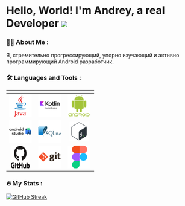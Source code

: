 <h1>
 Hello, World! I'm Andrey, a real Developer
  <img src="https://media.giphy.com/media/LOnt6uqjD9OexmQJRB/giphy.gif" width="50px"/>
</h1>

### :man_technologist: About Me :

Я, стремительно прогрессирующий, упорно изучающий и активно программирующий Android разработчик. 


### :hammer_and_wrench: Languages and Tools :

| <!-- -->      | <!-- -->        | <!-- -->      |
|:-------------:|:---------------:|:-------------:|
| <img src="https://github.com/devicons/devicon/blob/master/icons/java/java-original-wordmark.svg" title="Java" alt="Java" width="60" height="60"/>&nbsp;| <img src="https://github.com/devicons/devicon/blob/master/icons/kotlin/kotlin-original-wordmark.svg" title="Kotlin" alt="Kotlin" width="60" height="60"/>&nbsp;| <img src="https://github.com/devicons/devicon/blob/master/icons/android/android-plain-wordmark.svg" title="Android" alt="Android" width="60" height="60"/>&nbsp;|
| <img src="https://github.com/devicons/devicon/blob/master/icons/androidstudio/androidstudio-original-wordmark.svg" title="AndroidStudio" alt="AndroidStudio" width="60" height="60"/>&nbsp;| <img src="https://github.com/devicons/devicon/blob/master/icons/sqlite/sqlite-original-wordmark.svg" title="SQLite" alt="SQLite" width="60" height="60"/>&nbsp;| <img src="https://github.com/devicons/devicon/blob/master/icons/bash/bash-original.svg" title="Bash" alt="Bash" width="50" height="50"/>&nbsp;|
| <img src="https://github.com/devicons/devicon/blob/master/icons/github/github-original-wordmark.svg" title="GitHub" alt="GitHub" width="50" height="60"/>&nbsp;| <img src="https://github.com/devicons/devicon/blob/master/icons/git/git-original-wordmark.svg" title="Git" alt="Git" width="60" height="60"/>&nbsp;| <img src="https://github.com/devicons/devicon/blob/master/icons/figma/figma-original.svg" title="Figma" alt="Figma" width="60" height="60"/>&nbsp;|

### :fire: My Stats :
[![GitHub Streak](http://github-readme-streak-stats.herokuapp.com?user=AndreyDemuhDev&theme=rose&background=FFFFFF)](https://git.io/streak-stats)
